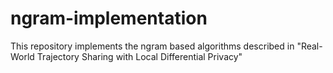 # ngram-implementation
This repository implements the ngram based algorithms described in "Real-World Trajectory Sharing with Local Differential Privacy"
